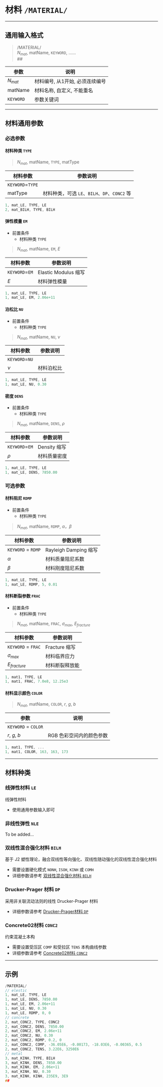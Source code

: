 # 材料 `/MATERIAL/`

---

## 通用输入格式

> /MATERIAL/<br>
$N_{mat}$, matName, `KEYWORD`, ......<br>
##<br>

| 参数      | 说明                                |
| --------- | ----------------------------------- |
| $N_{mat}$ | 材料编号, 从1开始, 必须连续编号 |
| matName   | 材料名称, 自定义, 不能重名      |
| `KEYWORD` | 参数关键词                          |

---

## 材料通用参数

### 必选参数

#### 材料种类 `TYPE`

> $N_{mat}$, matName, `TYPE`, matType

| 材料参数         | 参数说明                                      |
| ---------------- | --------------------------------------------- |
| `KEYWORD`=`TYPE` |                                               |
| matType          | 材料种类，可选 `LE`、`BILH`、`DP`、`CONC2` 等 |

```c
1, mat_LE, TYPE, LE
2, mat_BILH, TYPE, BILH
```

#### 弹性模量 `EM`

- 前置条件
  - 材料种类 `TYPE`

> $N_{mat}$, matName, `EM`, $E$

| 材料参数       | 参数说明             |
| -------------- | -------------------- |
| `KEYWORD`=`EM` | Elastic Modulus 缩写 |
| $E$            | 材料弹性模量         |

```c
1, mat_LE, TYPE, LE
1, mat_LE, EM, 2.06e+11
```

#### 泊松比 `NU`

- 前置条件
  - 材料种类 `TYPE`

> $N_{mat}$, matName, `NU`, $\nu$

| 材料参数       | 参数说明   |
| -------------- | ---------- |
| `KEYWORD`=`NU` |            |
| $\nu$          | 材料泊松比 |

```c
1, mat_LE, TYPE, LE
1, mat_LE, NU, 0.30
```

#### 密度 `DENS`

- 前置条件
  - 材料种类 `TYPE`

> $N_{mat}$, matName, `DENS`, $\rho$

| 材料参数       | 参数说明     |
| -------------- | ------------ |
| `KEYWORD`=`EM` | Density 缩写 |
| $\rho$         | 材料质量密度 |

```c
1, mat_LE, TYPE, LE
1, mat_LE, DENS, 7850.00
```

### 可选参数

#### 材料阻尼 `RDMP`

- 前置条件
  - 材料种类 `TYPE`

> $N_{mat}$, matName, `RDMP`, $\alpha$，$\beta$

| 材料参数           | 参数说明              |
| ------------------ | --------------------- |
| `KEYWORD` = `RDMP` | Rayleigh Damping 缩写 |
| $\alpha$           | 材料质量阻尼系数      |
| $\beta$            | 材料刚度阻尼系数      |

```c
1, mat_LE, TYPE, LE
1, mat_LE, RDMP, 5, 0.01
```

#### 材料断裂参数 `FRAC`

- 前置条件
  - 材料种类 `TYPE`

> $N_{mat}$, matName, `FRAC`, $\sigma_{max}$, $E_{fracture}$

| 材料参数           | 参数说明       |
| ------------------ | -------------- |
| `KEYWORD` = `FRAC` | Fracture 缩写  |
| $\sigma_{max}$     | 材料临界应力   |
| $E_{fracture}$     | 材料断裂释放能 |

```c
1, mat1, TYPE, LE
1, mat1, FRAC, 7.0e8, 12.25e3
```

#### 材料显示颜色 `COLOR`

> $N_{mat}$, matName, `COLOR`, $r$, $g$, $b$

| 参数                | 说明                     |
| ------------------- | ------------------------ |
| `KEYWORD` = `COLOR` |                          |
| $r$, $g$, $b$       | RGB 色彩空间内的颜色参数 |

```c
1, mat1, TYPE, ...
1, mat1, COLOR, 163, 163, 173
```

---

## 材料种类

### 线弹性材料 `LE`

线弹性材料
- 使用通用参数输入即可

### 非线性弹性 `NLE`

To be added...

### 双线性混合强化材料 `BILH`

基于 J2 塑性理论，融合双线性等向强化、双线性随动强化的双线性混合强化材料
- 需要设置硬化模式 `NONH`, `ISOH`, `KINH` 或 `COMH`
- 详细参数请参考 [双线性混合强化材料 `BILH`](/MATERIAL/TYPES/BILH.md)

### Drucker-Prager 材料 `DP`

采用非关联流动法则的线性 Drucker-Prager 材料
- 详细参数请参考 [Drucker-Prager材料 `DP`](/MATERIAL/TYPES/DP.md)

### Concrete02材料 `CONC2`

约束混凝土本构
- 需要设置受压区 `COMP` 和受拉区 `TENS` 本构曲线参数
- 详细参数请参考 [Concrete02材料 `CONC2`](/MATERIAL/TYPES/CONC2.md)

---

## 示例

```c
/MATERIAL/
// elestic
1, mat_LE, TYPE, LE
1, mat_LE, DENS, 7850.00
1, mat_LE, EM, 2.06e+11
1, mat_LE, NU, 0.30
1, mat_LE, RDMP, 0, 0
// concrete
2, mat_CONC2, TYPE, CONC2
2, mat_CONC2, DENS, 7850.00
2, mat_CONC2, EM, 2.06e+11
2, mat_CONC2, NU, 0.30
2, mat_CONC2, RDMP, 0.2, 0
2, mat_CONC2, COMP, -36.05E6, -0.00173, -18.03E6, -0.00365, 0.5
2, mat_CONC2, TENS, 3.22E6, 3250E6
// metal
3, mat_KINH, TYPE, BILH
3, mat_KINH, DENS, 7850.00
3, mat_KINH, EM, 2.06e+11
3, mat_KINH, NU, 0.30
3, mat_KINH, KINH, 235E9, 3E9
## 
```